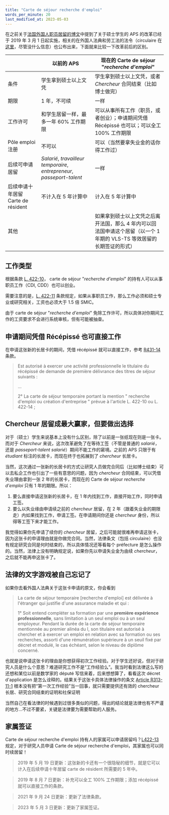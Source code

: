 ```yaml
---
title: "Carte de séjour recherche d'emploi"
words_per_minute: 20
last_modified_at: 2023-05-03
---
```


在之前关于[法国外国人职员居留的博文](/tds/carte-de-sejour-salarie/)中提到了关于硕士学生的 APS 的改革已经于 2019 年 3 月 1 日起实施，相关的在外国人法典和劳工法的法令（circulaire 在[这里](https://drive.google.com/file/d/1K8KZQ7NeYMW1rq75pcaD2zQAFWfDi998)，尽管没什么信息）也公布出来，下面就来比较一下改革前后的区别。

|                                    | 以前的 APS                                                   | 现在的 Carte de séjour "*recherche d'emploi*"                |
| ---------------------------------- | ------------------------------------------------------------ | ------------------------------------------------------------ |
| 条件                               | 学生拿到硕士以上文凭                                         | 学生拿到硕士以上文凭，或者 *Chercheur* 合同结束（比如博士做完） |
| 期限                               | 1 年，不可续                                                 | 一样                                                         |
| 工作许可                           | 和学生居留一样，最多一年 60% 工作期限                        | 可以从事所有工作（职员，或者创业）；申请期间凭借 Récépissé 也可以；可以全工 100% 工作期限  |
| Pôle emploi 注册                   | 不可以                                                       | 可以（当然要拿失业金的话你得工作过）                         |
| 后续可申请居留                     | *Salarié*, *travailleur temporaire*, *entrepreneur*, *passeport-talent* | 一样                                                         |
| 后续申请十年居留 Carte de résident | 不计入在 5 年计算中                                          | 计入在 5 年计算中                                            |
| 其他                               |                                                              | 如果拿到硕士以上文凭之后离开法国，那么 4 年内可以回法国申请这个居留（以一个 1 年期的 VLS-TS 等效居留的长期签证的形式） |

## 工作类型

根据条款 [L. 422-10](https://www.legifrance.gouv.fr/codes/article_lc/LEGIARTI000042776663)， carte de séjour "*recherche d'emploi*" 的持有人可以从事职员工作（CDI, CDD）也可以创业。

需要注意的是，[L. 422-11](https://www.legifrance.gouv.fr/codes/article_lc/LEGIARTI000042776661) 条款规定，如果从事职员工作，那么工作必须和硕士专业或研究相关，工资也必须大于 1.5 倍 SMIC。

由于 carte de séjour "*recherche d'emploi*" 免除工作许可，所以具体对你期间工作的工资要求不会进行系统审核，但有可能被抽查。

## 申请期间凭借 Récépissé 也可直接工作

在申请这张新的长居卡的期间，凭借 récépissé 就可以直接工作，参考 [R431-14](https://www.legifrance.gouv.fr/codes/article_lc/LEGIARTI000042806976) 条款。

> Est autorisé à exercer une activité professionnelle le titulaire du récépissé de demande de première délivrance des titres de séjour suivants :
>
> ...
>
> 2° La carte de séjour temporaire portant la mention " recherche d'emploi ou création d'entreprise " prévue à l'article L. 422-10 ou L. 422-14 ;

## Chercheur 居留成最大赢家，但要做出选择

对于（硕士）学生来说基本上没有什么区别，除了以前是一张纸现在则是一张卡。而对于 *Chercheur* 来说，这次改革避免了在等待工签（不管是普通的 *salarié*，还是 *passeport-talent salarié*）期间不能工作的窘境。之前的 APS 只限于有 *étudiant* 标注的长居卡，而现在终于也拓展到了 *chercheur* 长居卡。

当然，这次通过一张新的长居卡的方式让研究人员做完合同后（比如博士结束）可以去私企工作也引出了一些有意思的问题，因为 *chercheur* 合同结束，可以凭借失业理由拿到一张 2 年的长居卡，而现在的 Carte de séjour *recherche d'emploi* 只有 1 年的期限。所以：

1. 要么直接申请这张新的长居卡，在 1 年内找到工作，直接开始工作，同时申请工签。
2. 要么以失业缘由申请续之前的 *chercheur* 居留，在 2 年（跟着失业金的期限走）内如果找到工作，申请工签。在申请期间你还是 *chercheur* 身份，所以得等工签下来才能工作。

我觉得如果你先申请了续你的 *chercheur* 居留，之后可能就很难再申请这张卡，因为这张卡的申请理由就是你做完合同。当然，法律条文（包括 circulaire）也没有规定研究合同是何时结束的，所以具体情况还等看每个 préfecture 是怎么操作的。当然，法律上没有明确规定说，如果你先以申请失业金为由续 *chercheur*，之后就不能再申这张卡了。

## 法律的文字游戏被自己忘记了

如果你去看外国人法典关于这张卡申请的原文，你会看到

> La carte de séjour temporaire [recherche d'emploi] est délivrée à l'étranger qui justifie d'une assurance maladie et qui :
>
> 1° Soit entend compléter sa formation par une **première expérience professionnelle**, sans limitation à un seul emploi ou à un seul employeur. Pendant la durée de la carte de séjour temporaire mentionnée au premier alinéa du I, son titulaire est autorisé à chercher et à exercer un emploi en relation avec sa formation ou ses recherches, assorti d'une rémunération supérieure à un seuil fixé par décret et modulé, le cas échéant, selon le niveau de diplôme concerné.

也就是说申请这张卡的理由是你想获得初次工作经验。对于学生还好说，但对于研究人员是什么个意思？难道研究工作不是“工作经验么”。我当时看到法律这么写的还想和某位以前是数学家的 député 写信来着，后来想想算了，看看这次 décret d'application 是怎么诠释的。结果关于这张卡具体法律操作的条文 [Article R313-11-1](https://www.legifrance.gouv.fr/affichCodeArticle.do;jsessionid=34E3EFA5A1D71BF7FCE5118406B8F07D.tplgfr24s_2?idArticle=LEGIARTI000038181412&cidTexte=LEGITEXT000006070158) 根本没有把“第一次工作经验”当一回事，就只需要提供还有效的 chercheur 长居、研究合同结束的证明和社保证明

当然自己在看法律的时候遇到过很多类似的问题，得出的结论就是法律也有不严谨的地方...不过不要紧，关键是法律要为需要帮助的人服务。

## 家属签证

Carte de séjour recherche d'emploi 持有人的家属可以申请居留吗？[L422-13](https://www.legifrance.gouv.fr/codes/article_lc/LEGIARTI000042776657) 规定，对于研究人员申请 Carte de séjour recherche d'emploi，其家属也可以同时续居留！

> 2019 年 5 月 19 日更新：这张新的卡还有一个很隐秘的细节，就是它可以计入在后续申请十年居留 carte de résident 所需要的 5 年中。

> 2019 年 8 月 7 日更新：补充可以全工 100% 工作期限；添加 récépissé 就可以直接工作的条款。

> 2021 年 9 月 24 日更新：更新了法律条款。

> 2023 年 5 月 3 日更新：更新了家属签证。
